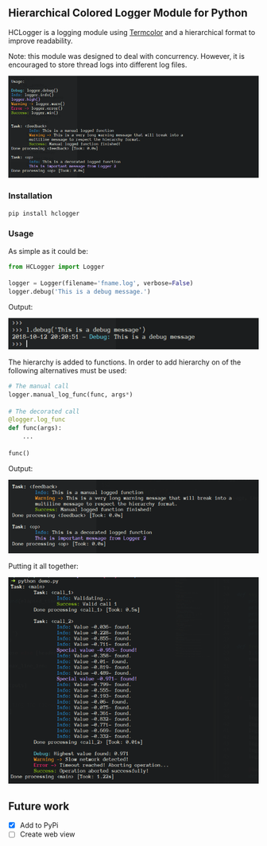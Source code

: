 ## Hierarchical Colored Logger Module for Python

HCLogger is a logging module using [Termcolor](https://pypi.org/project/termcolor/) and a hierarchical format to improve readability.

Note: this module was designed to deal with concurrency. However, it is encouraged to store thread logs into different log files.

![HCLogger capture](https://raw.githubusercontent.com/gaborod16/HCLogger/master/hclogger/tests/function_test.png)

### Installation
```bash
pip install hclogger
```

### Usage

As simple as it could be:

```python
from HCLogger import Logger

logger = Logger(filename='fname.log', verbose=False)
logger.debug('This is a debug message.')
```

Output:

![Debug output](https://raw.githubusercontent.com/gaborod16/HCLogger/master/hclogger/tests/debug_message.png)

The hierarchy is added to functions. In order to add hierarchy on of the following alternatives must be used:

```python
# The manual call
logger.manual_log_func(func, args*)

# The decorated call
@logger.log_func
def func(args):
	...

func()
```

Output:

![Function logging](https://raw.githubusercontent.com/gaborod16/HCLogger/master/hclogger/tests/function_log.png)

Putting it all together:

![Demo capture](https://raw.githubusercontent.com/gaborod16/HCLogger/master/hclogger/tests/demo_capture.png)

## Future work

 - [x] Add to PyPi
 - [ ] Create web view
